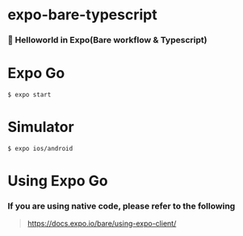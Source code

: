 # expo-bare-typescript
### 📲 Helloworld in Expo(Bare workflow & Typescript)  

# Expo Go
```sh
$ expo start
```


# Simulator

```sh
$ expo ios/android
```

# Using Expo Go

### If you are using native code, please refer to the following

> https://docs.expo.io/bare/using-expo-client/

